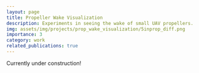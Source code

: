 ```yaml
---
layout: page
title: Propeller Wake Visualization
description: Experiments in seeing the wake of small UAV propellers.  
img: assets/img/projects/prop_wake_visualization/5inprop_diff.png
importance: 3
category: work
related_publications: true
---
```


Currently under construction!